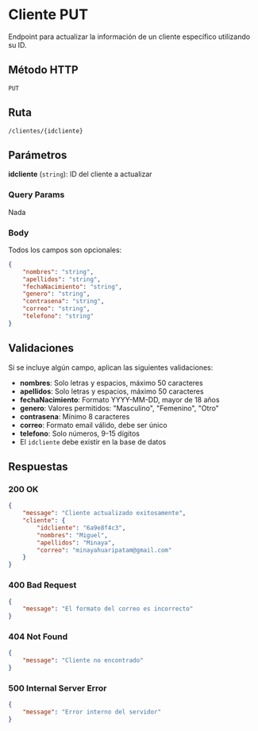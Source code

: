 # Cliente PUT

Endpoint para actualizar la información de un cliente específico utilizando su ID.

## Método HTTP
`PUT`

## Ruta
`/clientes/{idcliente}`

## Parámetros
**idcliente** (`string`): ID del cliente a actualizar


### Query Params
Nada

### Body

Todos los campos son opcionales:
```json
{
    "nombres": "string",        
    "apellidos": "string",      
    "fechaNacimiento": "string",
    "genero": "string",     
    "contrasena": "string",   
    "correo": "string",     
    "telefono": "string"    
}
```

## Validaciones

Si se incluye algún campo, aplican las siguientes validaciones:
- **nombres**: Solo letras y espacios, máximo 50 caracteres
- **apellidos**: Solo letras y espacios, máximo 50 caracteres
- **fechaNacimiento**: Formato YYYY-MM-DD, mayor de 18 años
- **genero**: Valores permitidos: "Masculino", "Femenino", "Otro"
- **contrasena**: Mínimo 8 caracteres
- **correo**: Formato email válido, debe ser único
- **telefono**: Solo números, 9-15 dígitos
- El `idcliente` debe existir en la base de datos

## Respuestas

### 200 OK

```json
{
    "message": "Cliente actualizado exitosamente",
    "cliente": {
        "idcliente": "6a9e8f4c3",
        "nombres": "Miguel",
        "apellidos": "Minaya",
        "correo": "minayahuaripatam@gmail.com"
    }
}
```

### 400 Bad Request

```json
{
    "message": "El formato del correo es incorrecto"
}
```

### 404 Not Found

```json
{
    "message": "Cliente no encontrado"
}
```

### 500 Internal Server Error

```json
{
    "message": "Error interno del servidor"
}
```